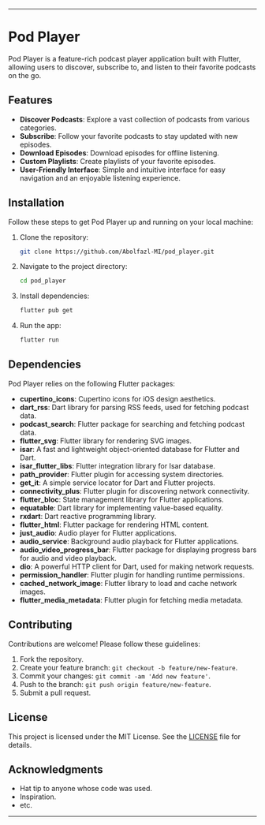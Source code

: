 

---

# Pod Player

Pod Player is a feature-rich podcast player application built with Flutter, allowing users to discover, subscribe to, and listen to their favorite podcasts on the go.

## Features

- **Discover Podcasts**: Explore a vast collection of podcasts from various categories.
- **Subscribe**: Follow your favorite podcasts to stay updated with new episodes.
- **Download Episodes**: Download episodes for offline listening.
- **Custom Playlists**: Create playlists of your favorite episodes.
- **User-Friendly Interface**: Simple and intuitive interface for easy navigation and an enjoyable listening experience.

## Installation

Follow these steps to get Pod Player up and running on your local machine:

1. Clone the repository:

    ```bash
    git clone https://github.com/Abolfazl-MI/pod_player.git
    ```

2. Navigate to the project directory:

    ```bash
    cd pod_player
    ```

3. Install dependencies:

    ```bash
    flutter pub get
    ```

4. Run the app:

    ```bash
    flutter run
    ```

## Dependencies

Pod Player relies on the following Flutter packages:

- **cupertino_icons**: Cupertino icons for iOS design aesthetics.
- **dart_rss**: Dart library for parsing RSS feeds, used for fetching podcast data.
- **podcast_search**: Flutter package for searching and fetching podcast data.
- **flutter_svg**: Flutter library for rendering SVG images.
- **isar**: A fast and lightweight object-oriented database for Flutter and Dart.
- **isar_flutter_libs**: Flutter integration library for Isar database.
- **path_provider**: Flutter plugin for accessing system directories.
- **get_it**: A simple service locator for Dart and Flutter projects.
- **connectivity_plus**: Flutter plugin for discovering network connectivity.
- **flutter_bloc**: State management library for Flutter applications.
- **equatable**: Dart library for implementing value-based equality.
- **rxdart**: Dart reactive programming library.
- **flutter_html**: Flutter package for rendering HTML content.
- **just_audio**: Audio player for Flutter applications.
- **audio_service**: Background audio playback for Flutter applications.
- **audio_video_progress_bar**: Flutter package for displaying progress bars for audio and video playback.
- **dio**: A powerful HTTP client for Dart, used for making network requests.
- **permission_handler**: Flutter plugin for handling runtime permissions.
- **cached_network_image**: Flutter library to load and cache network images.
- **flutter_media_metadata**: Flutter plugin for fetching media metadata.

## Contributing

Contributions are welcome! Please follow these guidelines:

1. Fork the repository.
2. Create your feature branch: `git checkout -b feature/new-feature`.
3. Commit your changes: `git commit -am 'Add new feature'`.
4. Push to the branch: `git push origin feature/new-feature`.
5. Submit a pull request.

## License

This project is licensed under the MIT License. See the [LICENSE](LICENSE) file for details.

## Acknowledgments

- Hat tip to anyone whose code was used.
- Inspiration.
- etc.

---